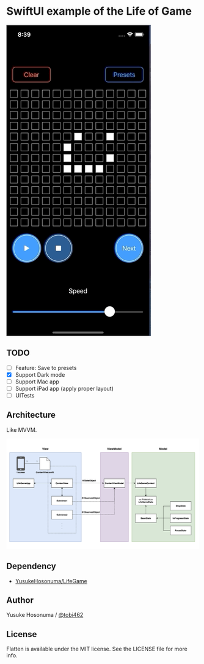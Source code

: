# SwiftUI example of the Life of Game

![screenshot-anime](./Image/screenshot.gif)

## TODO

- [ ] Feature: Save to presets
- [x] Support Dark mode
- [ ] Support Mac app
- [ ] Support iPad app (apply proper layout)
- [ ] UITests

## Architecture

Like MVVM.

![screenshot-anime](./Image/architecture.png)

## Dependency

- [YusukeHosonuma/LifeGame](https://github.com/YusukeHosonuma/LifeGame)

## Author

Yusuke Hosonuma / [@tobi462](https://twitter.com/tobi462)

## License

Flatten is available under the MIT license. See the LICENSE file for more info.
